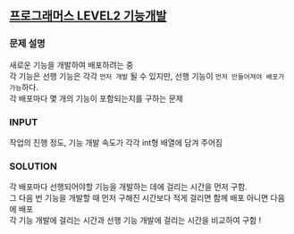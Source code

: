 ## [프로그래머스 LEVEL2 기능개발](https://programmers.co.kr/learn/courses/30/lessons/42586)
### 문제 설명 
새로운 기능을 개발하여 배포하려는 중  
각 기능은 선행 기능은 각각 `먼저 개발` 될 수 있지만, 선행 기능이 `먼저 만들어져야 배포가 가능`하다.  
각 배포마다 몇 개의 기능이 포함되는지를 구하는 문제  
### INPUT 
작업의 진행 정도, 기능 개발 속도가 각각 int형 배열에 담겨 주어짐  
### SOLUTION 
각 배포마다 선행되어야할 기능을 개발하는 데에 걸리는 시간을 먼저 구함.  
그 다음 번 기능을 개발할 때 먼저 구해진 시간보다 적게 걸리면 함께 배포 아니면 다음에 배포  
각 기능 개발에 걸리는 시간과 선행 기능 개발에 걸리는 시간을 비교하여 구함 !  